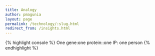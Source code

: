 ```yaml
---
title: Analogy
author: pmagunia
layout: page
permalink: /technology/:slug.html
redirect_from: /insights.html
---
```

{% highlight console %}
One gene:one protein::one IP: one person
{% endhighlight %}
